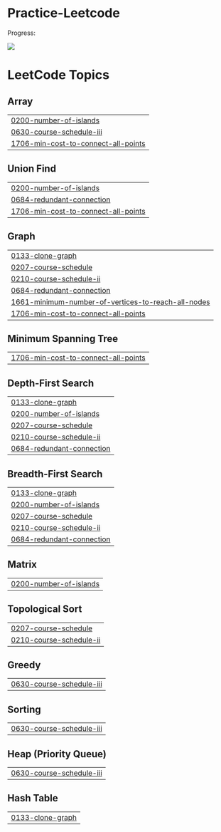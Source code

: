 # Practice-Leetcode

Progress: 

![](https://leetcard.jacoblin.cool/surya_ned?ext=heatmap)

<!---LeetCode Topics Start-->
# LeetCode Topics
## Array
|  |
| ------- |
| [0200-number-of-islands](https://github.com/Surya7612/Practice-Leetcode/tree/master/0200-number-of-islands) |
| [0630-course-schedule-iii](https://github.com/Surya7612/Practice-Leetcode/tree/master/0630-course-schedule-iii) |
| [1706-min-cost-to-connect-all-points](https://github.com/Surya7612/Practice-Leetcode/tree/master/1706-min-cost-to-connect-all-points) |
## Union Find
|  |
| ------- |
| [0200-number-of-islands](https://github.com/Surya7612/Practice-Leetcode/tree/master/0200-number-of-islands) |
| [0684-redundant-connection](https://github.com/Surya7612/Practice-Leetcode/tree/master/0684-redundant-connection) |
| [1706-min-cost-to-connect-all-points](https://github.com/Surya7612/Practice-Leetcode/tree/master/1706-min-cost-to-connect-all-points) |
## Graph
|  |
| ------- |
| [0133-clone-graph](https://github.com/Surya7612/Practice-Leetcode/tree/master/0133-clone-graph) |
| [0207-course-schedule](https://github.com/Surya7612/Practice-Leetcode/tree/master/0207-course-schedule) |
| [0210-course-schedule-ii](https://github.com/Surya7612/Practice-Leetcode/tree/master/0210-course-schedule-ii) |
| [0684-redundant-connection](https://github.com/Surya7612/Practice-Leetcode/tree/master/0684-redundant-connection) |
| [1661-minimum-number-of-vertices-to-reach-all-nodes](https://github.com/Surya7612/Practice-Leetcode/tree/master/1661-minimum-number-of-vertices-to-reach-all-nodes) |
| [1706-min-cost-to-connect-all-points](https://github.com/Surya7612/Practice-Leetcode/tree/master/1706-min-cost-to-connect-all-points) |
## Minimum Spanning Tree
|  |
| ------- |
| [1706-min-cost-to-connect-all-points](https://github.com/Surya7612/Practice-Leetcode/tree/master/1706-min-cost-to-connect-all-points) |
## Depth-First Search
|  |
| ------- |
| [0133-clone-graph](https://github.com/Surya7612/Practice-Leetcode/tree/master/0133-clone-graph) |
| [0200-number-of-islands](https://github.com/Surya7612/Practice-Leetcode/tree/master/0200-number-of-islands) |
| [0207-course-schedule](https://github.com/Surya7612/Practice-Leetcode/tree/master/0207-course-schedule) |
| [0210-course-schedule-ii](https://github.com/Surya7612/Practice-Leetcode/tree/master/0210-course-schedule-ii) |
| [0684-redundant-connection](https://github.com/Surya7612/Practice-Leetcode/tree/master/0684-redundant-connection) |
## Breadth-First Search
|  |
| ------- |
| [0133-clone-graph](https://github.com/Surya7612/Practice-Leetcode/tree/master/0133-clone-graph) |
| [0200-number-of-islands](https://github.com/Surya7612/Practice-Leetcode/tree/master/0200-number-of-islands) |
| [0207-course-schedule](https://github.com/Surya7612/Practice-Leetcode/tree/master/0207-course-schedule) |
| [0210-course-schedule-ii](https://github.com/Surya7612/Practice-Leetcode/tree/master/0210-course-schedule-ii) |
| [0684-redundant-connection](https://github.com/Surya7612/Practice-Leetcode/tree/master/0684-redundant-connection) |
## Matrix
|  |
| ------- |
| [0200-number-of-islands](https://github.com/Surya7612/Practice-Leetcode/tree/master/0200-number-of-islands) |
## Topological Sort
|  |
| ------- |
| [0207-course-schedule](https://github.com/Surya7612/Practice-Leetcode/tree/master/0207-course-schedule) |
| [0210-course-schedule-ii](https://github.com/Surya7612/Practice-Leetcode/tree/master/0210-course-schedule-ii) |
## Greedy
|  |
| ------- |
| [0630-course-schedule-iii](https://github.com/Surya7612/Practice-Leetcode/tree/master/0630-course-schedule-iii) |
## Sorting
|  |
| ------- |
| [0630-course-schedule-iii](https://github.com/Surya7612/Practice-Leetcode/tree/master/0630-course-schedule-iii) |
## Heap (Priority Queue)
|  |
| ------- |
| [0630-course-schedule-iii](https://github.com/Surya7612/Practice-Leetcode/tree/master/0630-course-schedule-iii) |
## Hash Table
|  |
| ------- |
| [0133-clone-graph](https://github.com/Surya7612/Practice-Leetcode/tree/master/0133-clone-graph) |
<!---LeetCode Topics End-->